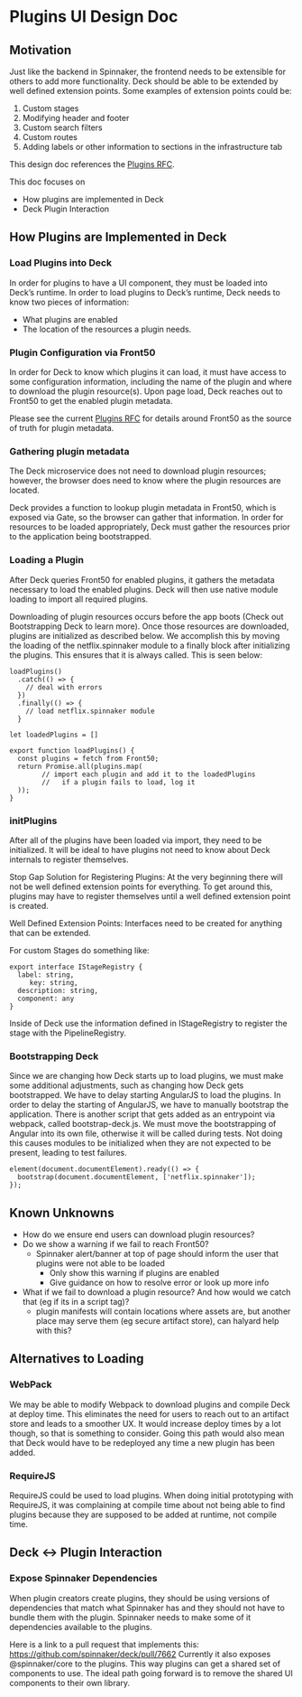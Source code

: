 # Plugins UI Design Doc
## Motivation
Just like the backend in Spinnaker, the frontend needs to be extensible for others to add more functionality. Deck should be able to be extended by well defined extension points. Some examples of extension points could be:
1. Custom stages
2. Modifying header and footer
3. Custom search filters
4. Custom routes
5. Adding labels or other information to sections in the infrastructure tab

This design doc references the [Plugins RFC](./plugins.md).

This doc focuses on
* How plugins are implemented in Deck
* Deck  Plugin Interaction

## How Plugins are Implemented in Deck
### Load Plugins into Deck
In order for plugins to have a UI component, they must be loaded into Deck’s runtime. In order to load plugins to Deck’s runtime, Deck needs to know two pieces of information:
* What plugins are enabled 
* The location of the resources a plugin needs.

### Plugin Configuration via Front50
In order for Deck to know which plugins it can load, it must have access to some configuration information, including the name of the plugin and where to download the plugin resource(s). Upon page load, Deck reaches out to Front50 to get the enabled plugin metadata.


Please see the current [Plugins RFC](./plugins.md) for details around Front50 as the source of truth for plugin metadata. 


### Gathering plugin metadata
The Deck microservice does not need to download plugin resources; however, the browser does need to know where the plugin resources are located. 

Deck provides a function to lookup plugin metadata in Front50, which is exposed via Gate, so the browser can gather that information. In order for resources to be loaded appropriately, Deck must gather the resources prior to the application being bootstrapped.  


### Loading a Plugin
After Deck queries Front50 for enabled plugins, it gathers the metadata necessary to load the enabled plugins. Deck will then use native module loading to import all required plugins. 

Downloading of plugin resources occurs before the app boots (Check out Bootstrapping Deck to learn more). Once those resources are downloaded, plugins are initialized as described below. We accomplish this by moving the loading of the netflix.spinnaker module to a finally block after initializing the plugins. This ensures that it is always called. This is seen below:


```
loadPlugins()
  .catch(() => {
    // deal with errors
  })
  .finally(() => {
    // load netflix.spinnaker module
  }

let loadedPlugins = []

export function loadPlugins() {
  const plugins = fetch from Front50;
  return Promise.all(plugins.map(
		// import each plugin and add it to the loadedPlugins
		//   if a plugin fails to load, log it
  ));
}
```

### initPlugins
After all of the plugins have been loaded via import, they need to be initialized. It will be ideal to have plugins not need to know about Deck internals to register themselves.  

Stop Gap Solution for Registering Plugins:
At the very beginning there will not be well defined extension points for everything. To get around this, plugins may have to register themselves until a well defined extension point is created.

Well Defined Extension Points:
Interfaces need to be created for anything that can be extended. 

For custom Stages do something like:
```
export interface IStageRegistry {
  label: string,
	 key: string, 
  description: string,
  component: any
}
```

Inside of Deck use the information defined in IStageRegistry to register the stage with the PipelineRegistry.

### Bootstrapping Deck
Since we are changing how Deck starts up to load plugins, we must make some additional adjustments, such as changing how Deck gets bootstrapped. We have to delay starting AngularJS to load the plugins. In order to delay the starting of AngularJS, we have to manually bootstrap the application. There is another script that gets added as an entrypoint via webpack, called bootstrap-deck.js. We must move the bootstrapping of Angular into its own file, otherwise it will be called during tests. Not doing this causes modules to be initialized when they are not expected to be present, leading to test failures. 

```
element(document.documentElement).ready(() => {
  bootstrap(document.documentElement, ['netflix.spinnaker']);
});
```

## Known Unknowns
* How do we ensure end users can download plugin resources? 
* Do we show a warning if we fail to reach Front50? 
  * Spinnaker alert/banner at top of page should inform the user that plugins were not able to be loaded
    * Only show this warning if plugins are enabled
    * Give guidance on how to resolve error or look up more info
* What if we fail to download a plugin resource? And how would we catch that (eg if its in a script tag)?
  * plugin manifests will contain locations where assets are, but another place may serve them (eg secure artifact store), can halyard help with this?

## Alternatives to Loading
### WebPack
We may be able to modify Webpack to download plugins and compile Deck at deploy time. This eliminates the need for users to reach out to an artifact store and leads to a smoother UX. It would increase deploy times by a lot though, so that is something to consider. Going this path would also mean that Deck would have to be redeployed any time a new plugin has been added.

### RequireJS
RequireJS could be used to load plugins. When doing initial prototyping with RequireJS, it was complaining at compile time about not being able to find plugins because they are supposed to be added at runtime, not compile time. 

## Deck ↔ Plugin Interaction
### Expose Spinnaker Dependencies
When plugin creators create plugins, they should be using versions of dependencies that match what Spinnaker has and they should not have to bundle them with the plugin. Spinnaker needs to make some of it dependencies available to the plugins. 

Here is a link to a pull request that implements this: https://github.com/spinnaker/deck/pull/7662  Currently it also exposes @spinnaker/core to the plugins. This way plugins can get a shared set of components to use. The ideal path going forward is to remove the shared UI components to their own library.
